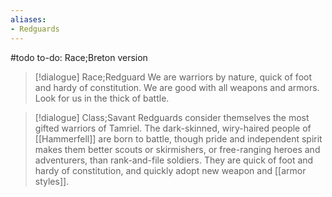```yaml
---
aliases:
- Redguards
---
```

#todo 
to-do: Race;Breton version

>[!dialogue] Race;Redguard
>We are warriors by nature, quick of foot and hardy of constitution. We are good with all weapons and armors. Look for us in the thick of battle.

>[!dialogue] Class;Savant
>Redguards consider themselves the most gifted warriors of Tamriel. The dark-skinned, wiry-haired people of [[Hammerfell]] are born to battle, though pride and independent spirit makes them better scouts or skirmishers, or free-ranging heroes and adventurers, than rank-and-file soldiers. They are quick of foot and hardy of constitution, and quickly adopt new weapon and [[armor styles]].